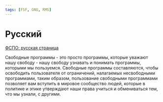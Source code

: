 ```yaml
---
tags: [FSF, GNU, RMS]
---
```

# Русский

[ФСПО: русская страница](https://www.fsf.org/ru)

Свободные программы - это просто программы, которые уважают нашу свободу - нашу свободу узнавать и понимать программы, которыми мы пользуемся. Свободные программы составляются, чтобы освободить пользователя от ограничений, налагаемых несвободными программами, таким образом, пользование свободными программами позволяет вам вступить в мировое сообщество людей, которые в политике и этике утверждают наши права учиться и обмениваться тем, что мы узнали, с другими.